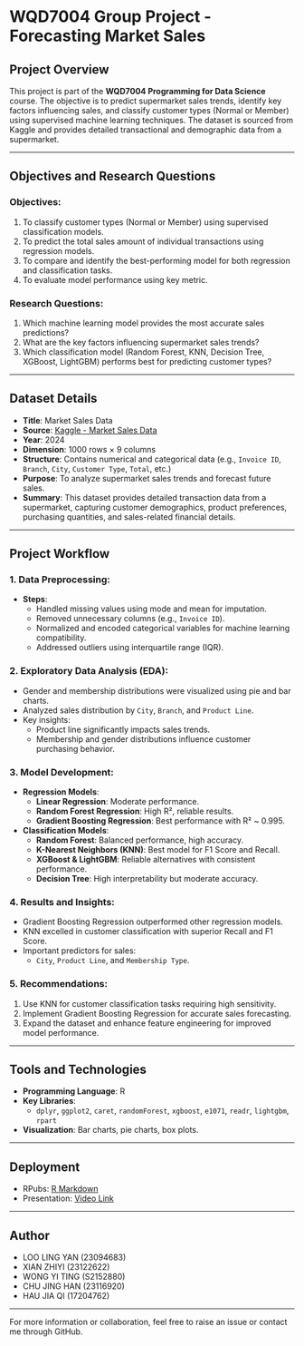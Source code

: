 # WQD7004 Group Project - Forecasting Market Sales

## Project Overview

This project is part of the **WQD7004 Programming for Data Science** course. The objective is to predict supermarket sales trends, identify key factors influencing sales, and classify customer types (Normal or Member) using supervised machine learning techniques. The dataset is sourced from Kaggle and provides detailed transactional and demographic data from a supermarket.

---

## Objectives and Research Questions

### Objectives:
1. To classify customer types (Normal or Member) using supervised classification models.
2. To predict the total sales amount of individual transactions using regression models.
3. To compare and identify the best-performing model for both regression and classification tasks.
4. To evaluate model performance using key metric.

### Research Questions:
1. Which machine learning model provides the most accurate sales predictions?
2. What are the key factors influencing supermarket sales trends?
3. Which classification model (Random Forest, KNN, Decision Tree, XGBoost, LightGBM) performs best for predicting customer types?

---

## Dataset Details

- **Title**: Market Sales Data
- **Source**: [Kaggle - Market Sales Data](https://www.kaggle.com/datasets/willianoliveiragibin/market-sales-data/data)
- **Year**: 2024
- **Dimension**: 1000 rows × 9 columns
- **Structure**: Contains numerical and categorical data (e.g., `Invoice ID`, `Branch`, `City`, `Customer Type`, `Total`, etc.)
- **Purpose**: To analyze supermarket sales trends and forecast future sales.
- **Summary**: This dataset provides detailed transaction data from a supermarket, capturing customer demographics, product preferences, purchasing quantities, and sales-related financial details.

---

## Project Workflow

### 1. Data Preprocessing:
- **Steps**:
  - Handled missing values using mode and mean for imputation.
  - Removed unnecessary columns (e.g., `Invoice ID`).
  - Normalized and encoded categorical variables for machine learning compatibility.
  - Addressed outliers using interquartile range (IQR).

### 2. Exploratory Data Analysis (EDA):
- Gender and membership distributions were visualized using pie and bar charts.
- Analyzed sales distribution by `City`, `Branch`, and `Product Line`.
- Key insights:
  - Product line significantly impacts sales trends.
  - Membership and gender distributions influence customer purchasing behavior.

### 3. Model Development:
- **Regression Models**:
  - **Linear Regression**: Moderate performance.
  - **Random Forest Regression**: High R², reliable results.
  - **Gradient Boosting Regression**: Best performance with R² ~ 0.995.
- **Classification Models**:
  - **Random Forest**: Balanced performance, high accuracy.
  - **K-Nearest Neighbors (KNN)**: Best model for F1 Score and Recall.
  - **XGBoost & LightGBM**: Reliable alternatives with consistent performance.
  - **Decision Tree**: High interpretability but moderate accuracy.

### 4. Results and Insights:
- Gradient Boosting Regression outperformed other regression models.
- KNN excelled in customer classification with superior Recall and F1 Score.
- Important predictors for sales:
  - `City`, `Product Line`, and `Membership Type`.

### 5. Recommendations:
1. Use KNN for customer classification tasks requiring high sensitivity.
2. Implement Gradient Boosting Regression for accurate sales forecasting.
3. Expand the dataset and enhance feature engineering for improved model performance.

---

## Tools and Technologies

- **Programming Language**: R
- **Key Libraries**:
  - `dplyr`, `ggplot2`, `caret`, `randomForest`, `xgboost`, `e1071`, `readr`, `lightgbm`, `rpart`
- **Visualization**: Bar charts, pie charts, box plots.

---

## Deployment
- RPubs: [R Markdown](http://rpubs.com/Lorraine06/WQD7004-OCC3-Group-5)
- Presentation: [Video Link](https://drive.google.com/file/d/1LCjOU7npnWeIhCzIdAkXVJa7InX3Wn_f/view?usp=sharing)

---

## Author
- LOO LING YAN (23094683)
- XIAN ZHIYI (23122622)
- WONG YI TING (S2152880)
- CHU JING HAN (23116920)
- HAU JIA QI (17204762)

---

For more information or collaboration, feel free to raise an issue or contact me through GitHub.
